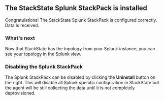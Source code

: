 ## The StackState Splunk StackPack is installed

Congratulations! The StackState Splunk StackPack is configured correctly. Data is received.

### What's next

Now that StackState has the topology from your Splunk instance, you can see your topology in the Splunk view.

### Disabling the Splunk StackPack

The Splunk StackPack can be disabled by clicking the **Uninstall** button on the right. This will disable all Splunk specific configuration in StackState but the agent will be still collecting the data until it is not completely deprovisioned.
